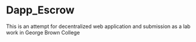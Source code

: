 # Dapp_Escrow
This is an attempt for decentralized web application and submission as a lab work in George Brown College 
